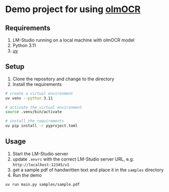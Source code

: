 # Demo project for using [olmOCR](https://github.com/allenai/olmocr)

## Requirements
1. LM-Studio running on a local machine with olmOCR model 
2. Python 3.11
3. [uv](https://docs.astral.sh/uv)

## Setup
1. Clone the repository and change to the directory
2. Install the requirements
```bash
# create a virtual environment
uv venv --python 3.11

# activate the virtual environment
source .venv/bin/activate

# install the requirements
uv pip install -r pyproject.toml
```

## Usage
1. Start the LM-Studio server
2. update `.envrc` with the correct LM-Studio server URL, e.g. `http://localhost:12345/v1`
3. get a sample pdf of handwritten text and place it in the `samples` directory
3. Run the demo
```bash
uv run main.py samples/sample.pdf
```